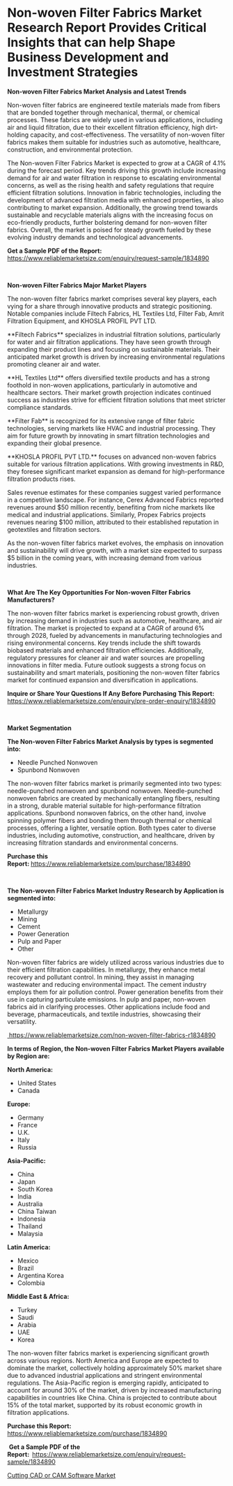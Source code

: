 <p><h1>Non-woven Filter Fabrics Market Research Report Provides Critical Insights that can help Shape Business Development and Investment Strategies</h1></p><p><strong>Non-woven Filter Fabrics Market Analysis and Latest Trends</strong></p>
<p><p>Non-woven filter fabrics are engineered textile materials made from fibers that are bonded together through mechanical, thermal, or chemical processes. These fabrics are widely used in various applications, including air and liquid filtration, due to their excellent filtration efficiency, high dirt-holding capacity, and cost-effectiveness. The versatility of non-woven filter fabrics makes them suitable for industries such as automotive, healthcare, construction, and environmental protection.</p><p>The Non-woven Filter Fabrics Market is expected to grow at a CAGR of 4.1% during the forecast period. Key trends driving this growth include increasing demand for air and water filtration in response to escalating environmental concerns, as well as the rising health and safety regulations that require efficient filtration solutions. Innovation in fabric technologies, including the development of advanced filtration media with enhanced properties, is also contributing to market expansion. Additionally, the growing trend towards sustainable and recyclable materials aligns with the increasing focus on eco-friendly products, further bolstering demand for non-woven filter fabrics. Overall, the market is poised for steady growth fueled by these evolving industry demands and technological advancements.</p></p>
<p><strong>Get a Sample PDF of the Report:&nbsp;</strong> <a href="https://www.reliablemarketsize.com/enquiry/request-sample/1834890?utm_campaign=3094&utm_medium=2&utm_source=Github&utm_content=ia&utm_term=26032025&utm_id=non-woven-filter-fabrics">https://www.reliablemarketsize.com/enquiry/request-sample/1834890</a></p>
<p>&nbsp;</p>
<p><strong>Non-woven Filter Fabrics Major Market Players</strong></p>
<p><p>The non-woven filter fabrics market comprises several key players, each vying for a share through innovative products and strategic positioning. Notable companies include Filtech Fabrics, HL Textiles Ltd, Filter Fab, Amrit Filtration Equipment, and KHOSLA PROFIL PVT LTD.</p><p>**Filtech Fabrics** specializes in industrial filtration solutions, particularly for water and air filtration applications. They have seen growth through expanding their product lines and focusing on sustainable materials. Their anticipated market growth is driven by increasing environmental regulations promoting cleaner air and water.</p><p>**HL Textiles Ltd** offers diversified textile products and has a strong foothold in non-woven applications, particularly in automotive and healthcare sectors. Their market growth projection indicates continued success as industries strive for efficient filtration solutions that meet stricter compliance standards.</p><p>**Filter Fab** is recognized for its extensive range of filter fabric technologies, serving markets like HVAC and industrial processing. They aim for future growth by innovating in smart filtration technologies and expanding their global presence.</p><p>**KHOSLA PROFIL PVT LTD.** focuses on advanced non-woven fabrics suitable for various filtration applications. With growing investments in R&D, they foresee significant market expansion as demand for high-performance filtration products rises.</p><p>Sales revenue estimates for these companies suggest varied performance in a competitive landscape. For instance, Cerex Advanced Fabrics reported revenues around $50 million recently, benefiting from niche markets like medical and industrial applications. Similarly, Propex Fabrics projects revenues nearing $100 million, attributed to their established reputation in geotextiles and filtration sectors.</p><p>As the non-woven filter fabrics market evolves, the emphasis on innovation and sustainability will drive growth, with a market size expected to surpass $5 billion in the coming years, with increasing demand from various industries.</p></p>
<p>&nbsp;</p>
<p><strong>What Are The Key Opportunities For Non-woven Filter Fabrics Manufacturers?</strong></p>
<p><p>The non-woven filter fabrics market is experiencing robust growth, driven by increasing demand in industries such as automotive, healthcare, and air filtration. The market is projected to expand at a CAGR of around 6% through 2028, fueled by advancements in manufacturing technologies and rising environmental concerns. Key trends include the shift towards biobased materials and enhanced filtration efficiencies. Additionally, regulatory pressures for cleaner air and water sources are propelling innovations in filter media. Future outlook suggests a strong focus on sustainability and smart materials, positioning the non-woven filter fabrics market for continued expansion and diversification in applications.</p></p>
<p><strong>Inquire or Share Your Questions If Any Before Purchasing This Report:</strong> <a href="https://www.reliablemarketsize.com/enquiry/pre-order-enquiry/1834890?utm_campaign=3094&utm_medium=2&utm_source=Github&utm_content=ia&utm_term=26032025&utm_id=non-woven-filter-fabrics">https://www.reliablemarketsize.com/enquiry/pre-order-enquiry/1834890</a></p>
<p>&nbsp;</p>
<p><strong>Market Segmentation</strong></p>
<p><strong>The Non-woven Filter Fabrics Market Analysis by types is segmented into:</strong></p>
<p><ul><li>Needle Punched Nonwoven</li><li>Spunbond Nonwoven</li></ul></p>
<p><p>The non-woven filter fabrics market is primarily segmented into two types: needle-punched nonwoven and spunbond nonwoven. Needle-punched nonwoven fabrics are created by mechanically entangling fibers, resulting in a strong, durable material suitable for high-performance filtration applications. Spunbond nonwoven fabrics, on the other hand, involve spinning polymer fibers and bonding them through thermal or chemical processes, offering a lighter, versatile option. Both types cater to diverse industries, including automotive, construction, and healthcare, driven by increasing filtration standards and environmental concerns.</p></p>
<p><strong>Purchase this Report:&nbsp;</strong><a href="https://www.reliablemarketsize.com/purchase/1834890?utm_campaign=3094&utm_medium=2&utm_source=Github&utm_content=ia&utm_term=26032025&utm_id=non-woven-filter-fabrics">https://www.reliablemarketsize.com/purchase/1834890</a></p>
<p>&nbsp;</p>
<p><strong>The Non-woven Filter Fabrics Market Industry Research by Application is segmented into:</strong></p>
<p><ul><li>Metallurgy</li><li>Mining</li><li>Cement</li><li>Power Generation</li><li>Pulp and Paper</li><li>Other</li></ul></p>
<p><p>Non-woven filter fabrics are widely utilized across various industries due to their efficient filtration capabilities. In metallurgy, they enhance metal recovery and pollutant control. In mining, they assist in managing wastewater and reducing environmental impact. The cement industry employs them for air pollution control. Power generation benefits from their use in capturing particulate emissions. In pulp and paper, non-woven fabrics aid in clarifying processes. Other applications include food and beverage, pharmaceuticals, and textile industries, showcasing their versatility.</p></p>
<p><a href="https://www.reliablemarketsize.com/non-woven-filter-fabrics-r1834890?utm_campaign=3094&utm_medium=2&utm_source=Github&utm_content=ia&utm_term=26032025&utm_id=non-woven-filter-fabrics">&nbsp;https://www.reliablemarketsize.com/non-woven-filter-fabrics-r1834890</a></p>
<p><strong>In terms of Region, the Non-woven Filter Fabrics Market Players available by Region are:</strong></p>
<p>
    <p> <strong> North America: </strong>
        <ul>
            <li>United States</li>
            <li>Canada</li>
        </ul>
        </p> 
    <p> <strong> Europe: </strong>
        <ul>
            <li>Germany</li>
            <li>France</li>
            <li>U.K.</li>
            <li>Italy</li>
            <li>Russia</li>
        </ul>
        </p> 
    <p> <strong> Asia-Pacific: </strong>
        <ul>
            <li>China</li>
            <li>Japan</li>
            <li>South Korea</li>
            <li>India</li>
            <li>Australia</li>
            <li>China Taiwan</li>
            <li>Indonesia</li>
            <li>Thailand</li>
            <li>Malaysia</li>
        </ul>
        </p> 
    <p> <strong> Latin America: </strong>
        <ul>
            <li>Mexico</li>
            <li>Brazil</li>
            <li>Argentina Korea</li>
            <li>Colombia</li>
        </ul>
        </p> 
    <p> <strong> Middle East & Africa: </strong>
        <ul>
            <li>Turkey</li>
            <li>Saudi</li>
            <li>Arabia</li>
            <li>UAE</li>
            <li>Korea</li>
        </ul>
    </p>
    </p>
<p><p>The non-woven filter fabrics market is experiencing significant growth across various regions. North America and Europe are expected to dominate the market, collectively holding approximately 50% market share due to advanced industrial applications and stringent environmental regulations. The Asia-Pacific region is emerging rapidly, anticipated to account for around 30% of the market, driven by increased manufacturing capabilities in countries like China. China is projected to contribute about 15% of the total market, supported by its robust economic growth in filtration applications.</p></p>
<p><strong>Purchase this Report: </strong><a href="https://www.reliablemarketsize.com/purchase/1834890?utm_campaign=3094&utm_medium=2&utm_source=Github&utm_content=ia&utm_term=26032025&utm_id=non-woven-filter-fabrics">https://www.reliablemarketsize.com/purchase/1834890</a></p>
<p>&nbsp;<strong>Get a Sample PDF of the Report:&nbsp;&nbsp;</strong><a href="https://www.reliablemarketsize.com/enquiry/request-sample/1834890?utm_campaign=3094&utm_medium=2&utm_source=Github&utm_content=ia&utm_term=26032025&utm_id=non-woven-filter-fabrics">https://www.reliablemarketsize.com/enquiry/request-sample/1834890</a></p>
<p><strong></strong></p>
<p><p><a href="https://github.com/guinoopandam/Market-Research-Report-List-1/blob/main/cutting-cad-or-cam-software-market.md?utm_campaign=3094&utm_medium=2&utm_source=Github&utm_content=ia&utm_term=26032025&utm_id=non-woven-filter-fabrics">Cutting CAD or CAM Software Market</a></p></p>